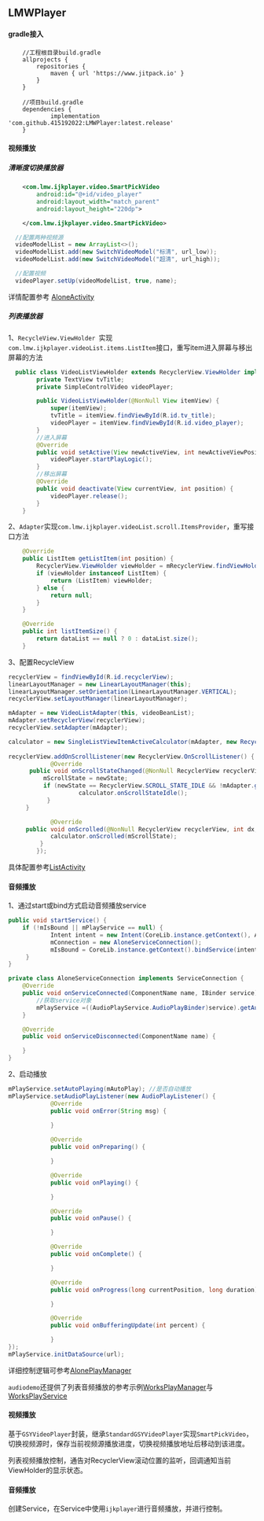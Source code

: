 

## LMWPlayer

#### gradle接入

```
	//工程根目录build.gradle
	allprojects {
		repositories {
			maven { url 'https://www.jitpack.io' }
		}
	}
	
	//项目build.gradle
	dependencies {
	        implementation 'com.github.415192022:LMWPlayer:latest.release'
	}
```

#### 视频播放

##### 清晰度切换播放器

```xml
    <com.lmw.ijkplayer.video.SmartPickVideo
        android:id="@+id/video_player"
        android:layout_width="match_parent"
        android:layout_height="220dp">

    </com.lmw.ijkplayer.video.SmartPickVideo>
```

```java
  //配置两种视频源
  videoModelList = new ArrayList<>();
  videoModelList.add(new SwitchVideoModel("标清", url_low));
  videoModelList.add(new SwitchVideoModel("超清", url_high));

  //配置视频
  videoPlayer.setUp(videoModelList, true, name);
```

详情配置参考 [AloneActivity](videodemo/src/main/java/com/lmw/videodemo/AloneActivity.java)



##### 列表播放器

1、`RecycleView.ViewHolder `实现`com.lmw.ijkplayer.videoList.items.ListItem`接口，重写item进入屏幕与移出屏幕的方法

```java
  public class VideoListViewHolder extends RecyclerView.ViewHolder implements ListItem {
        private TextView tvTitle;
        private SimpleControlVideo videoPlayer;

        public VideoListViewHolder(@NonNull View itemView) {
            super(itemView);
            tvTitle = itemView.findViewById(R.id.tv_title);
            videoPlayer = itemView.findViewById(R.id.video_player);
        }
        //进入屏幕
        @Override
        public void setActive(View newActiveView, int newActiveViewPosition) {
            videoPlayer.startPlayLogic();
        }
        //移出屏幕
        @Override
        public void deactivate(View currentView, int position) {
            videoPlayer.release();
        }
    }
```

2、`Adapter`实现`com.lmw.ijkplayer.videoList.scroll.ItemsProvider`，重写接口方法

```java
    @Override
    public ListItem getListItem(int position) {
        RecyclerView.ViewHolder viewHolder = mRecyclerView.findViewHolderForAdapterPosition(position);
        if (viewHolder instanceof ListItem) {
            return (ListItem) viewHolder;
        } else {
            return null;
        }
    }

    @Override
    public int listItemSize() {
        return dataList == null ? 0 : dataList.size();
    }
```

3、配置RecycleView

```java
recyclerView = findViewById(R.id.recyclerView);
linearLayoutManager = new LinearLayoutManager(this);
linearLayoutManager.setOrientation(LinearLayoutManager.VERTICAL);
recyclerView.setLayoutManager(linearLayoutManager);

mAdapter = new VideoListAdapter(this, videoBeanList);
mAdapter.setRecyclerView(recyclerView);
recyclerView.setAdapter(mAdapter);

calculator = new SingleListViewItemActiveCalculator(mAdapter, new RecyclerViewItemPositionGetter(linearLayoutManager, recyclerView));
        
recyclerView.addOnScrollListener(new RecyclerView.OnScrollListener() {
            @Override
      public void onScrollStateChanged(@NonNull RecyclerView recyclerView, int newState) 			{
          mScrollState = newState;
          if (newState == RecyclerView.SCROLL_STATE_IDLE && !mAdapter.getDataList().isEmpty()) {
                    calculator.onScrollStateIdle();
           }
     }

            @Override
     public void onScrolled(@NonNull RecyclerView recyclerView, int dx, int dy) {
            calculator.onScrolled(mScrollState);
         }
    	});
```

具体配置参考[ListActivity](videodemo/src/main/java/com/lmw/videodemo/ListActivity.java)

#### 音频播放

1、通过start或bind方式启动音频播放service

```java
public void startService() {
    if (!mIsBound || mPlayService == null) {
            Intent intent = new Intent(CoreLib.instance.getContext(), AudioPlayService.class);
            mConnection = new AloneServiceConnection();
            mIsBound = CoreLib.instance.getContext().bindService(intent, mConnection, Context.BIND_AUTO_CREATE);
     }
}

private class AloneServiceConnection implements ServiceConnection {
    @Override
    public void onServiceConnected(ComponentName name, IBinder service) {
      	//获取service对象
        mPlayService =((AudioPlayService.AudioPlayBinder)service).getAudioPlayService();
    }

    @Override
    public void onServiceDisconnected(ComponentName name) {

    }
}
```

2、启动播放

```java
mPlayService.setAutoPlaying(mAutoPlay); //是否自动播放
mPlayService.setAudioPlayListener(new AudioPlayListener() {
            @Override
            public void onError(String msg) {
                
            }

            @Override
            public void onPreparing() {

            }

            @Override
            public void onPlaying() {

            }

            @Override
            public void onPause() {

            }

            @Override
            public void onComplete() {

            }

            @Override
            public void onProgress(long currentPosition, long duration) {

            }

            @Override
            public void onBufferingUpdate(int percent) {

            }
});
mPlayService.initDataSource(url);
```

详细控制逻辑可参考[AlonePlayManager](audiodemo/src/main/java/com/lmw/audiodemo/manager/AlonePlayManager.java)

`audiodemo`还提供了列表音频播放的参考示例[WorksPlayManager](audiodemo/src/main/java/com/lmw/audiodemo/manager/WorksPlayManager.java)与[WorksPlayService](audiodemo/src/main/java/com/lmw/audiodemo/service/WorksPlayService.java)


#### 视频播放

基于`GSYVideoPlayer`封装，继承`StandardGSYVideoPlayer`实现`SmartPickVideo`，切换视频源时，保存当前视频源播放进度，切换视频播放地址后移动到该进度。

列表视频播放控制，通告对RecyclerView滚动位置的监听，回调通知当前ViewHolder的显示状态。

#### 音频播放

创建Service，在Service中使用`ijkplayer`进行音频播放，并进行控制。

